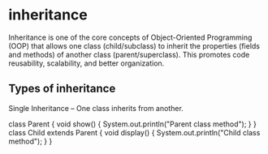 <h1>inheritance</h1>
<p>Inheritance is one of the core concepts of Object-Oriented Programming (OOP) that allows one class (child/subclass) to inherit the properties (fields and methods) of another class (parent/superclass). This promotes code reusability, scalability, and better organization.</p>
<h2>Types of inheritance</h2>
<p>   Single Inheritance – One class inherits from another.</p>
class Parent {
    void show() { System.out.println("Parent class method"); }
}
class Child extends Parent {
    void display() { System.out.println("Child class method"); }
}

